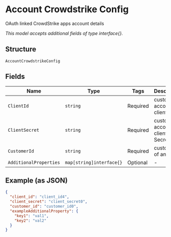 
# Account Crowdstrike Config

OAuth linked CrowdStrike apps account details

*This model accepts additional fields of type interface{}.*

## Structure

`AccountCrowdstrikeConfig`

## Fields

| Name | Type | Tags | Description |
|  --- | --- | --- | --- |
| `ClientId` | `string` | Required | customer account api client ID |
| `ClientSecret` | `string` | Required | customer account api client Secret |
| `CustomerId` | `string` | Required | customer id of an admin |
| `AdditionalProperties` | `map[string]interface{}` | Optional | - |

## Example (as JSON)

```json
{
  "client_id": "client_id4",
  "client_secret": "client_secret0",
  "customer_id": "customer_id0",
  "exampleAdditionalProperty": {
    "key1": "val1",
    "key2": "val2"
  }
}
```

